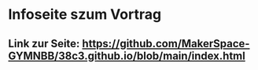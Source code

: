 # Infoseite szum Vortrag
## Link zur Seite: https://github.com/MakerSpace-GYMNBB/38c3.github.io/blob/main/index.html
